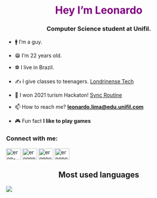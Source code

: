 <span style="color: purple">
<h1 align="center">Hey I’m Leonardo</h1>
</span>
<h3 align="center">Computer Science student at Unifil.</h3>

- 🚹 I’m a guy.

- 😁 I’m 22 years old.

- ⚽ I live in Brazil.

- ✍ I give classes to teenagers. [Londrinense Tech](https://www.instagram.com/tv/CWMVHGxABNo/?utm_medium=copy_link)

- 🎉 I won 2021 turism Hackaton! [Sync Routine](https://app.rdstation.email/mail/7bc10e1c-97a9-4a3a-9962-de3a6ed09700?utm_campaign=alunos_de_ciencia_da_computacao_vencem_o_hackathon_do_turismo_2021&utm_medium=email&utm_source=RD+Station)

- 📫 How to reach me? **leonardo.lima@edu.unifil.com**

- 🎮 Fun fact **I like to play games**

<h3 align="left">Connect with me:</h3>
<p align="left">
<a href="https://linkedin.com/in/eron-pereira-95285b213" target="blank"><img align="center" src="https://raw.githubusercontent.com/rahuldkjain/github-profile-readme-generator/master/src/images/icons/Social/linked-in-alt.svg" alt="eron-pereira" height="30" width="40" /></a>
<a href="https://fb.com/eronpp.ponce" target="blank"><img align="center" src="https://raw.githubusercontent.com/rahuldkjain/github-profile-readme-generator/master/src/images/icons/Social/facebook.svg" alt="eronpp.ponce" height="30" width="40" /></a>
<a href="https://instagram.com/eronponce" target="blank"><img align="center" src="https://raw.githubusercontent.com/rahuldkjain/github-profile-readme-generator/master/src/images/icons/Social/instagram.svg" alt="eronponce" height="30" width="40" /></a>
<a href="https://www.hackerrank.com/eronponcepereira" target="blank"><img align="center" src="https://raw.githubusercontent.com/rahuldkjain/github-profile-readme-generator/master/src/images/icons/Social/hackerrank.svg" alt="eronponcepereira" height="30" width="40" /></a>
</p>

<h2 align="center"> Most used languages</h2>
<img src="https://cr-skills-chart-widget.azurewebsites.net/api/api?username=eronponce&skills=HTML,TypeScript,JSON,JavaScript,Java,SCSS,CSS,Python,C%2B%2B,C%23,SCSS,Svelte&width=820&bg=808080"/>

